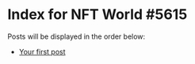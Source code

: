 # Index for NFT World #5615
Posts will be displayed in the order below:

- [Your first post](./001-first.md)

